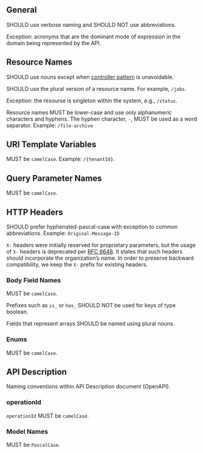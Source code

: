 ## General

SHOULD use verbose naming and SHOULD NOT use abbreviations.

Exception: acronyms that are the dominant mode of expression in the domain being represented by the API.


## Resource Names

SHOULD use nouns except when [controller pattern](patterns/controllers.md) is unavoidable.

SHOULD use the plural version of a resource name. For example, `/jobs`.

Exception: the resourse is singleton within the system, e.g., `/status`.

Resource names MUST be lower-case and use only alphanumeric characters and hyphens. The hyphen character, `-`, MUST be used as a word separator. Example: `/file-archive`


## URI Template Variables

MUST be `camelCase`. Example: `/{tenantId}`.


## Query Parameter Names

MUST be `camelCase`.


## HTTP Headers

SHOULD prefer hyphenated-pascal-case with exception to common abbreviations. Example: `Original-Message-ID`


`X-` headers were initially reserved for proprietary parameters, but the usage of `X-` headers is deprecated per [RFC 6648](https://tools.ietf.org/html/rfc6648). It states that such headers should incorporate the organization’s name. In order to preserve backward compatibility, we keep the `X-` prefix for existing headers.

### Body Field Names

MUST be `camelCase`.

Prefixes such as `is_` or `has_` SHOULD NOT be used for keys of type boolean.

Fields that represent arrays SHOULD be named using plural nouns.


### Enums

MUST be `camelCase`.


## API Description

Naming conventions within API Description document (OpenAPI).


### operationId

`operationId` MUST be `camelCase`.


### Model Names

MUST be `PascalCase`.
